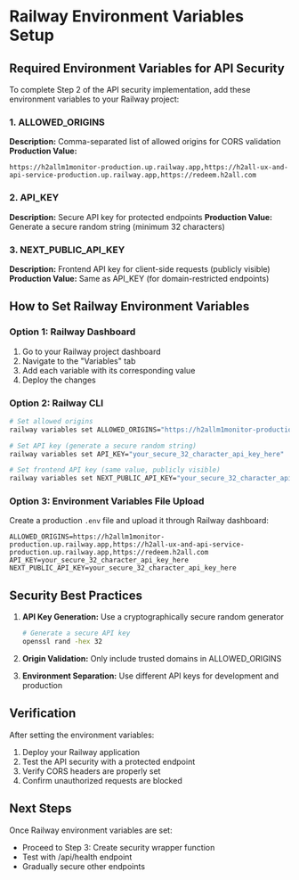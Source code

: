 # Railway Environment Variables Setup

## Required Environment Variables for API Security

To complete Step 2 of the API security implementation, add these environment variables to your Railway project:

### 1. ALLOWED_ORIGINS

**Description:** Comma-separated list of allowed origins for CORS validation
**Production Value:**

```
https://h2allm1monitor-production.up.railway.app,https://h2all-ux-and-api-service-production.up.railway.app,https://redeem.h2all.com
```

### 2. API_KEY

**Description:** Secure API key for protected endpoints
**Production Value:** Generate a secure random string (minimum 32 characters)

### 3. NEXT_PUBLIC_API_KEY

**Description:** Frontend API key for client-side requests (publicly visible)
**Production Value:** Same as API_KEY (for domain-restricted endpoints)

## How to Set Railway Environment Variables

### Option 1: Railway Dashboard

1. Go to your Railway project dashboard
2. Navigate to the "Variables" tab
3. Add each variable with its corresponding value
4. Deploy the changes

### Option 2: Railway CLI

```bash
# Set allowed origins
railway variables set ALLOWED_ORIGINS="https://h2allm1monitor-production.up.railway.app,https://h2all-ux-and-api-service-production.up.railway.app,https://redeem.h2all.com"

# Set API key (generate a secure random string)
railway variables set API_KEY="your_secure_32_character_api_key_here"

# Set frontend API key (same value, publicly visible)
railway variables set NEXT_PUBLIC_API_KEY="your_secure_32_character_api_key_here"
```

### Option 3: Environment Variables File Upload

Create a production `.env` file and upload it through Railway dashboard:

```env
ALLOWED_ORIGINS=https://h2allm1monitor-production.up.railway.app,https://h2all-ux-and-api-service-production.up.railway.app,https://redeem.h2all.com
API_KEY=your_secure_32_character_api_key_here
NEXT_PUBLIC_API_KEY=your_secure_32_character_api_key_here
```

## Security Best Practices

1. **API Key Generation:** Use a cryptographically secure random generator

   ```bash
   # Generate a secure API key
   openssl rand -hex 32
   ```

2. **Origin Validation:** Only include trusted domains in ALLOWED_ORIGINS

3. **Environment Separation:** Use different API keys for development and production

## Verification

After setting the environment variables:

1. Deploy your Railway application
2. Test the API security with a protected endpoint
3. Verify CORS headers are properly set
4. Confirm unauthorized requests are blocked

## Next Steps

Once Railway environment variables are set:

- Proceed to Step 3: Create security wrapper function
- Test with /api/health endpoint
- Gradually secure other endpoints
